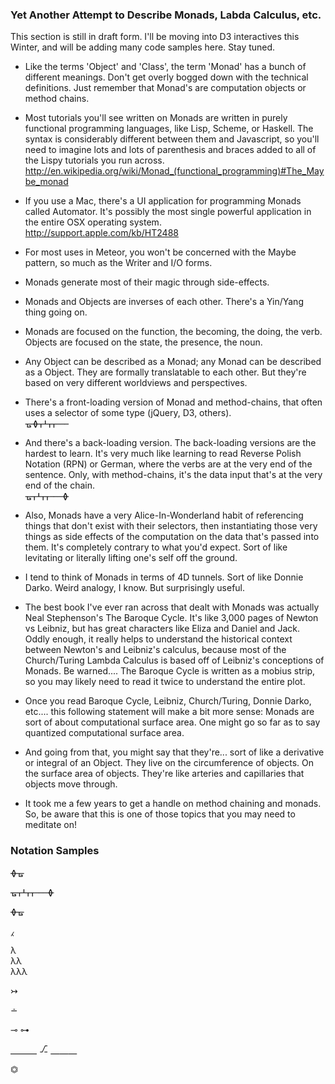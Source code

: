 ### Yet Another Attempt to Describe Monads, Labda Calculus, etc.
This section is still in draft form.  I'll be moving into D3 interactives this Winter, and will be adding many code samples here.  Stay tuned.



- Like the terms 'Object' and 'Class', the term 'Monad' has a bunch of different meanings.  Don't get overly bogged down with the technical definitions.  Just remember that Monad's are computation objects or method chains.  

- Most tutorials you'll see written on Monads are written in purely functional programming languages, like Lisp, Scheme, or Haskell.  The syntax is considerably different between them and Javascript, so you'll need to imagine lots and lots of parenthesis and braces added to all of the Lispy tutorials you run across.  
http://en.wikipedia.org/wiki/Monad_(functional_programming)#The_Maybe_monad  

- If you use a Mac, there's a UI application for programming Monads called Automator.  It's possibly the most single powerful application in the entire OSX operating system.  
http://support.apple.com/kb/HT2488  

- For most uses in Meteor, you won't be concerned with the Maybe pattern, so much as the Writer and I/O forms.  

- Monads generate most of their magic through side-effects.  

- Monads and Objects are inverses of each other.  There's a Yin/Yang thing going on.

- Monads are focused on the function, the becoming, the doing, the verb.  Objects are focused on the state, the presence, the noun.

- Any Object can be described as a Monad; any Monad can be described as a Object.  They are formally translatable to each other.  But they're based on very different worldviews and perspectives.  

- There's a front-loading version of Monad and method-chains, that often uses a selector of some type (jQuery, D3, others).  
&#5783;&#5782;&#5761;&#5766;&#5761;&#5761;&#5760;&#5760;&#5760; 

- And there's a back-loading version.  The back-loading versions are the hardest to learn.  It's very much like learning to read Reverse Polish Notation (RPN) or German, where the verbs are at the very end of the sentence.  Only, with method-chains, it's the data input that's at the very end of the chain.  
&#5783;&#5761;&#5766;&#5761;&#5761;&#5760;&#5760;&#5760;&#5782;


- Also, Monads have a very Alice-In-Wonderland habit of referencing things that don't exist with their selectors, then instantiating those very things as side effects of the computation on the data that's passed into them.  It's completely contrary to what you'd expect.  Sort of like levitating or literally lifting one's self off the ground.   

- I tend to think of Monads in terms of 4D tunnels.  Sort of like Donnie Darko.  Weird analogy, I know.  But surprisingly useful.

- The best book I've ever ran across that dealt with Monads was actually Neal Stephenson's The Baroque Cycle.  It's like 3,000 pages of Newton vs Leibniz, but has great characters like Eliza and Daniel and Jack.  Oddly enough, it really helps to understand the historical context between Newton's and Leibniz's calculus, because most of the Church/Turing Lambda Calculus is based off of Leibniz's conceptions of Monads.  Be warned....  The Baroque Cycle is written as a mobius strip, so you may likely need to read it twice to understand the entire plot.  

- Once you read Baroque Cycle, Leibniz, Church/Turing, Donnie Darko, etc....  this following statement will make a bit more sense:  Monads are sort of about computational surface area.  One might go so far as to say quantized computational surface area.  

- And going from that, you might say that they're... sort of like a derivative or integral of an Object.  They live on the circumference of objects.  On the surface area of objects.  They're like arteries and capillaries that objects move through.  

- It took me a few years to get a handle on method chaining and monads.  So, be aware that this is one of those topics that you may need to meditate on!



### Notation Samples

&#5782;&#5783;


&#5783;&#5761;&#5766;&#5761;&#5761;&#5760;&#5760;&#5760;&#5782;

&#5782;&#5783;

&#8257;

&#955;  
&#955;&#955;  
&#955;&#955;&#955;  

&#8611;

&#8760;

&#8888;
&#8886;

&#9149;&#9149;&#9149; &#9095; &#9149;&#9149;&#9149;

&#9187;
